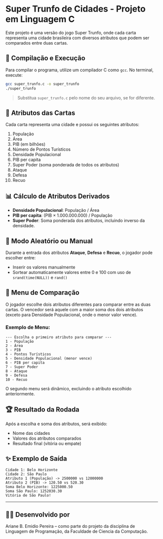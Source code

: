 
# Super Trunfo de Cidades - Projeto em Linguagem C

Este projeto é uma versão do jogo Super Trunfo, onde cada carta representa uma cidade brasileira com diversos atributos que podem ser comparados entre duas cartas.

## 🔧 Compilação e Execução

Para compilar o programa, utilize um compilador C como `gcc`. No terminal, execute:

```bash
gcc super_trunfo.c -o super_trunfo
./super_trunfo
```

> Substitua `super_trunfo.c` pelo nome do seu arquivo, se for diferente.

## 🧩 Atributos das Cartas

Cada carta representa uma cidade e possui os seguintes atributos:

1. População
2. Área
3. PIB (em bilhões)
4. Número de Pontos Turísticos
5. Densidade Populacional
6. PIB per capita
7. Super Poder (soma ponderada de todos os atributos)
8. Ataque
9. Defesa
10. Recuo

## 📊 Cálculo de Atributos Derivados

- **Densidade Populacional**: População / Área
- **PIB per capita**: (PIB × 1.000.000.000) / População
- **Super Poder**: Soma ponderada dos atributos, incluindo inverso da densidade.

## 🎲 Modo Aleatório ou Manual

Durante a entrada dos atributos **Ataque**, **Defesa** e **Recuo**, o jogador pode escolher entre:

- Inserir os valores manualmente
- Sortear automaticamente valores entre 0 e 100 com uso de `srand(time(NULL))` e `rand()`

## 📌 Menu de Comparação

O jogador escolhe dois atributos diferentes para comparar entre as duas cartas. O vencedor será aquele com a maior soma dos dois atributos (exceto para Densidade Populacional, onde o menor valor vence).

### Exemplo de Menu:

```
--- Escolha o primeiro atributo para comparar ---
1 - População
2 - Área
3 - PIB
4 - Pontos Turísticos
5 - Densidade Populacional (menor vence)
6 - PIB per capita
7 - Super Poder
8 - Ataque
9 - Defesa
10 - Recuo
```

O segundo menu será dinâmico, excluindo o atributo escolhido anteriormente.

## 🏆 Resultado da Rodada

Após a escolha e soma dos atributos, será exibido:

- Nome das cidades
- Valores dos atributos comparados
- Resultado final (vitória ou empate)

## ✨ Exemplo de Saída

```
Cidade 1: Belo Horizonte
Cidade 2: São Paulo
Atributo 1 (População) -> 2500000 vs 12000000
Atributo 2 (PIB) -> 120.50 vs 520.30
Soma Belo Horizonte: 1225000.50
Soma São Paulo: 1252030.30
Vitória de São Paulo!
```

---

 ## 👩‍💻 Desenvolvido por
 Ariane B. Emidio Pereira – como parte do projeto da disciplina de Linguagem de Programação, da Faculdade de Ciencia da Computação.
